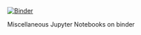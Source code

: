 [![Binder](http://mybinder.org/badge.svg)](http://mybinder.org/repo/ueapy/interactive_notebooks)

Miscellaneous Jupyter Notebooks on binder
